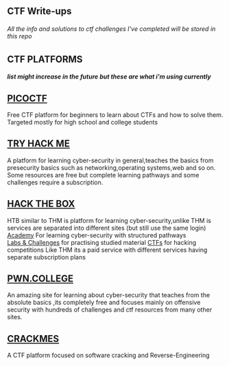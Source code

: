 ## CTF Write-ups
###### All the info and solutions to ctf challenges I've completed will be stored in this repo 

## CTF PLATFORMS
##### list might increase in the future but these are what i'm using currently

## [PICOCTF](https://play.picoctf.org/)
Free CTF platform for beginners to learn about CTFs and how to solve them.
Targeted mostly for high school  and college students

## [TRY HACK ME](https://www.tryhackme.com)
A platform for learning cyber-security in general,teaches the basics from presecurity basics such as networking,operating systems,web and so on.
Some resources are free but complete learning pathways and some challenges require a subscription.

## [HACK THE BOX](https://www.hackthebox.com/)
HTB similar to THM is platform for learning cyber-security,unlike THM is services are separated into different sites (but still use the same login)
[Academy](https://academy.hackthebox.com/) For learning cyber-security with structured pathways  
[Labs & Challenges](https://app.hackthebox.com) for practising studied material
[CTFs](https://ctf.hackthebox.com/) for hacking competitions 
Like THM its a paid service with different services having separate subscription plans

## [PWN.COLLEGE](https://pwn.college/) 
An amazing site for learning about cyber-security that teaches from the absolute basics ,its completely free and focuses mainly on offensive security with hundreds of challenges and ctf resources from many other sites.

## [CRACKMES](https://crackmes.one/)
A CTF platform focused on software cracking and Reverse-Engineering  




